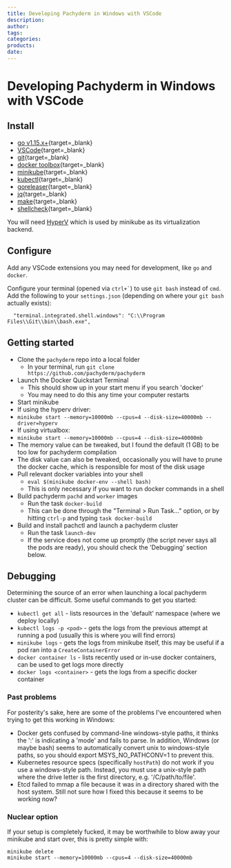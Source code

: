 ```yaml
---
title: Developing Pachyderm in Windows with VSCode
description:
author:
tags:
categories:
products:
date:
---
```



# Developing Pachyderm in Windows with VSCode

## Install

* [go v1.15.x+](https://go.dev/dl/){target=_blank}
* [VSCode](https://code.visualstudio.com/download){target=_blank}
* [git](https://git-scm.com/download/win){target=_blank}
* [docker toolbox](https://github.com/docker-archive/toolbox/releases){target=_blank}
* [minikube](https://minikube.sigs.k8s.io/docs/start/){target=_blank}
* [kubectl](https://kubernetes.io/docs/tasks/tools/){target=_blank}
* [goreleaser](https://github.com/goreleaser/goreleaser/releases){target=_blank}
* [jq](https://stedolan.github.io/jq/download/){target=_blank}
* [make](http://gnuwin32.sourceforge.net/packages/make.htm){target=_blank}
* [shellcheck](https://github.com/koalaman/shellcheck#user-content-installing){target=_blank}

You will need [HyperV](https://docs.microsoft.com/en-us/virtualization/hyper-v-on-windows/quick-start/enable-hyper-v) which is used by minikube as its virtualization backend.

## Configure

Add any VSCode extensions you may need for development, like `go` and `docker`.

Configure your terminal (opened via `` ctrl+` ``) to use `git bash` instead of `cmd`.  Add the following to your `settings.json` (depending on where your `git bash` actually exists):
```
  "terminal.integrated.shell.windows": "C:\\Program Files\\Git\\bin\\bash.exe",
```

## Getting started

* Clone the `pachyderm` repo into a local folder
  * In your terminal, run `git clone https://github.com/pachyderm/pachyderm`
* Launch the Docker Quickstart Terminal
  * This should show up in your start menu if you search 'docker'
  * You may need to do this any time your computer restarts
* Start minikube 
 * If using the hyperv driver:
  * `minikube start --memory=10000mb --cpus=4 --disk-size=40000mb --driver=hyperv`
 * If using virtualbox:
  * `minikube start --memory=10000mb --cpus=4 --disk-size=40000mb`
 * The memory value can be tweaked, but I found the default (1 GB) to be too low for pachyderm compilation
 * The disk value can also be tweaked, occasionally you will have to prune the docker cache, which is responsible for most of the disk usage
* Pull relevant docker variables into your shell
  * `eval $(minikube docker-env --shell bash)`
  * This is only necessary if you want to run docker commands in a shell
* Build pachyderm `pachd` and `worker` images
  * Run the task `docker-build`
  * This can be done through the "Terminal > Run Task..." option, or by hitting `ctrl-p` and typing `task docker-build`
* Build and install pachctl and launch a pachyderm cluster
  * Run the task `launch-dev`
  * If the service does not come up promptly (the script never says all the pods are ready), you should check the 'Debugging' section below.

## Debugging

Determining the source of an error when launching a local pachyderm cluster can be difficult.  Some useful commands to get you started:

* `kubectl get all` - lists resources in the 'default' namespace (where we deploy locally)
* `kubectl logs -p <pod>` - gets the logs from the previous attempt at running a pod (usually this is where you will find errors)
* `minikube logs` - gets the logs from minikube itself, this may be useful if a pod ran into a `CreateContainerError`
* `docker container ls` - lists recently used or in-use docker containers, can be used to get logs more directly
* `docker logs <container>` - gets the logs from a specific docker container

### Past problems

For posterity's sake, here are some of the problems I've encountered when trying to get this working in Windows:

* Docker gets confused by command-line windows-style paths, it thinks the ':' is indicating a 'mode' and fails to parse.  In addition, Windows (or maybe bash) seems to automatically convert unix to windows-style paths, so you should export MSYS_NO_PATHCONV=1 to prevent this.
* Kubernetes resource specs (specifically `hostPath`) do not work if you use a windows-style path.  Instead, you must use a unix-style path where the drive letter is the first directory, e.g. '/C/path/to/file'.
* Etcd failed to mmap a file because it was in a directory shared with the host system.  Still not sure how I fixed this because it seems to be working now?

### Nuclear option

If your setup is completely fucked, it may be worthwhile to blow away your minikube and start over, this is pretty simple with:

```
minikube delete
minikube start --memory=10000mb --cpus=4 --disk-size=40000mb
```
